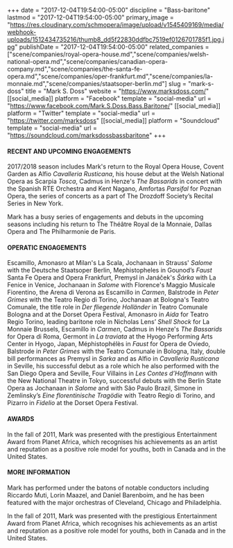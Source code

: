 +++
date = "2017-12-04T19:54:00-05:00"
discipline = "Bass-baritone"
lastmod = "2017-12-04T19:54:00-05:00"
primary_image = "https://res.cloudinary.com/schmopera/image/upload/v1545409169/media/webhook-uploads/1512434735216/thumb8_dd5f22830ddfbc7519ef0126701785f1.jpg.jpg"
publishDate = "2017-12-04T19:54:00-05:00"
related_companies = ["scene/companies/royal-opera-house.md","scene/companies/welsh-national-opera.md","scene/companies/canadian-opera-company.md","scene/companies/the-santa-fe-opera.md","scene/companies/oper-frankfurt.md","scene/companies/la-monnaie.md","scene/companies/staatsoper-berlin.md"]
slug = "mark-s-doss"
title = "Mark S. Doss"
website = "https://www.marksdoss.com/"
[[social_media]]
platform = "Facebook"
template = "social-media"
url = "https://www.facebook.com/Mark.S.Doss.Bass.Baritone/"
[[social_media]]
platform = "Twitter"
template = "social-media"
url = "https://twitter.com/marksdoss"
[[social_media]]
platform = "Soundcloud"
template = "social-media"
url = "https://soundcloud.com/marksdossbassbaritone"
+++

#### RECENT AND UPCOMING ENGAGEMENTS

2017/2018 season includes Mark's return to the Royal Opera House, Covent Garden as Alfio *Cavalleria Rusticana*, his house debut at the Welsh National Opera as Scarpia *Tosca*, Cadmus in Henze's *The Bassarids* in concert with the Spanish RTE Orchestra and Kent Nagano, Amfortas *Parsifal* for Poznan Opera, the series of concerts as a part of The Drozdoff Society’s Recital Series in New York.
 
Mark has a busy series of engagements and debuts in the upcoming seasons including his return to The Théâtre Royal de la Monnaie, Dallas Opera and The Philharmonie de Paris.

#### OPERATIC ENGAGEMENTS

Escamillo, Amonasro at Milan's La Scala, Jochanaan in Strauss' *Salome* with the Deutsche Staatsoper Berlin, Mephistopheles in Gounod’s *Faust* Santa Fe Opera and Opera Frankfurt, Premysl in Janáček's *Šárka* with La Fenice in Venice, Jochanaan in *Salome* with Florence's Maggio Musicale Fiorentino, the Arena di Verona as Escamillo in *Carmen*, Balstrode in *Peter Grimes* with the Teatro Regio di Torino, Jochanaan at Bologna's Teatro Comunale, the title role in *Der fliegende Holländer* in Teatro Comunale Bologna and at the Dorset Opera Festival, Amonasro in *Aida* for Teatro Regio Torino, leading baritone role in Nicholas Lens’ *Shell Shock* for La Monnaie Brussels, Escamillo in *Carmen*, Cadmus in Henze's *The Bassarids* for Opera di Roma, Germont in *La traviata* at the Hyogo Performing Arts Center in Hyogo, Japan,  Méphistophélès in *Faust* for Opera de Oviedo, Balstrode in *Peter Grimes* with the Teatro Comunale in Bologna, Italy, double bill performances as Premysl in *Sarka* and as Alfio in *Cavalleria Rusticana* in Seville, his successful debut as a role which he also performed with the San Diego Opera and Seville, Four Villains in *Les Contes d’Hoffmann* with the New National Theatre in Tokyo, successful debuts with the Berlin State Opera as Jochanaan in *Salome* and with São Paulo  Brazil, Simone in Zemlinsky’s *Eine florentinische Tragödie* with Teatro Regio di Torino, and Pizarro in *Fidelio* at the Dorset Opera Festival.

#### AWARDS

In the fall of 2011, Mark was presented with the prestigious Entertainment Award from Planet Africa, which recognises his achievements as an artist and reputation as a positive role model for youths, both in Canada and in the United States.

#### MORE INFORMATION
 
Mark has performed under the batons of notable conductors including Riccardo Muti, Lorin Maazel, and Daniel Barenboim, and he has been featured with the major orchestras of Cleveland, Chicago and Philadelphia.

In the fall of 2011, Mark was presented with the prestigious Entertainment Award from Planet Africa, which recognises his achievements as an artist and reputation as a positive role model for youths, both in Canada and in the United States.
